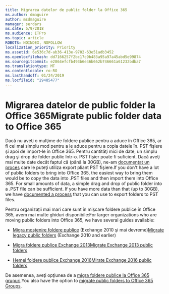 ```yaml
---
title: Migrarea datelor de public folder la Office 365
ms.author: dmaguire
author: msdmaguire
manager: serdars
ms.date: 5/9/2018
ms.audience: ITPro
ms.topic: article
ROBOTS: NOINDEX, NOFOLLOW
localization_priority: Priority
ms.assetid: 6e536c7d-ab36-413e-9702-63e51adb3452
ms.openlocfilehash: dd7166257f2bc17c9b483a95a97a45abd5e99874
ms.sourcegitcommit: e2864efcfb493b6e46b662b746661a61232bdba7
ms.translationtype: MT
ms.contentlocale: ro-RO
ms.lasthandoff: 01/24/2019
ms.locfileid: "29485477"
---
```

# <a name="migrate-public-folder-data-to-office-365"></a><span data-ttu-id="28b22-102">Migrarea datelor de public folder la Office 365</span><span class="sxs-lookup"><span data-stu-id="28b22-102">Migrate public folder data to Office 365</span></span>

<span data-ttu-id="28b22-p101">Dacă nu aveţi o mulţime de foldere publice pentru a aduce în Office 365, ar fi cel mai simplu mod pentru a le aduce pentru a copia datele în. PST fişiere şi apoi de import-le în Office 365. Pentru cantităţi mici de date, un simplu drag şi drop de folder public într-o. PST fişier poate fi suficient. Dacă aveţi mai multe date decât faptul că (până la 30GB), ne-am [documentat un proces](https://technet.microsoft.com/library/dn874017%28v=exchg.150%29.aspx) care le puteţi utiliza export pliant PST fişiere.</span><span class="sxs-lookup"><span data-stu-id="28b22-p101">If you don't have a lot of public folders to bring into Office 365, the easiest way to bring them would be to copy the data into .PST files and then import them into Office 365. For small amounts of data, a simple drag and drop of public folder into a .PST file can be sufficient. If you have more data than that (up to 30GB), we have [documented a process](https://technet.microsoft.com/library/dn874017%28v=exchg.150%29.aspx) that you can use to export folders to PST files.</span></span> 
  
<span data-ttu-id="28b22-106">Pentru organizații mai mari care sunt în mişcare foldere publice în Office 365, avem mai multe ghiduri disponibile:</span><span class="sxs-lookup"><span data-stu-id="28b22-106">For larger organizations who are moving public folders into Office 365, we have several guides available:</span></span>
  
- <span data-ttu-id="28b22-107">[Migra moştenire foldere publice](https://technet.microsoft.com/en-us/library/dn874017%28v=exchg.150%29.aspx) (Exchange 2010 şi mai devreme)</span><span class="sxs-lookup"><span data-stu-id="28b22-107">[Migrate legacy public folders](https://technet.microsoft.com/en-us/library/dn874017%28v=exchg.150%29.aspx) (Exchange 2010 and earlier)</span></span> 
    
- [<span data-ttu-id="28b22-108">Migra foldere publice Exchange 2013</span><span class="sxs-lookup"><span data-stu-id="28b22-108">Migrate Exchange 2013 public folders</span></span>](https://technet.microsoft.com/library/mt798260%28v=exchg.150%29.aspx)
    
- [<span data-ttu-id="28b22-109">Hemei foldere publice Exchange 2016</span><span class="sxs-lookup"><span data-stu-id="28b22-109">Mirate Exchange 2016 public folders</span></span>](https://technet.microsoft.com/library/mt798260%28v=exchg.160%29.aspx)
    
<span data-ttu-id="28b22-110">De asemenea, aveţi opţiunea de a [migra foldere publice la Office 365 grupuri](https://technet.microsoft.com/library/mt843872%28v=exchg.150%29.aspx).</span><span class="sxs-lookup"><span data-stu-id="28b22-110">You also have the option to [migrate public folders to Office 365 Groups](https://technet.microsoft.com/library/mt843872%28v=exchg.150%29.aspx).</span></span>
  

